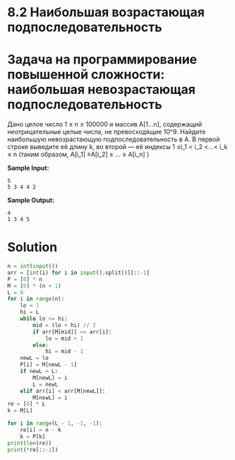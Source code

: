 # 8.2 Наибольшая возрастающая подпоследовательность

# Задача на программирование повышенной сложности: наибольшая невозрастающая подпоследовательность

Дано целое число 1 ≤ n ≤ 100000 и массив A[1…n], содержащий неотрицательные целые числа, не превосходящие 10^9. Найдите
наибольшую невозрастающую подпоследовательность в A. В первой строке выведите её длину k, во второй — её индексы 1 ≤i_1 <
i_2 <…< i_k ≤ n (таким образом, A[i_1] ≥A[i_2] ≥ ... ≥ A[i_n] )

**Sample Input:**

```
5
5 3 4 4 2
```

**Sample Output:**

```
4
1 3 4 5 
```

# Solution

```python
n = int(input())
arr = [int(i) for i in input().split()][::-1]
P = [0] * n
M = [0] * (n + 1)
L = 0
for i in range(n):
    lo = 1
    hi = L
    while lo <= hi:
        mid = (lo + hi) // 2
        if arr[M[mid]] <= arr[i]:
            lo = mid + 1
        else:
            hi = mid - 1
    newL = lo
    P[i] = M[newL - 1]
    if newL > L:
        M[newL] = i
        L = newL
    elif arr[i] < arr[M[newL]]:
        M[newL] = i
re = [0] * L
k = M[L]

for i in range(L - 1, -1, -1):
    re[i] = n - k
    k = P[k]
print(len(re))
print(*re[::-1])
```